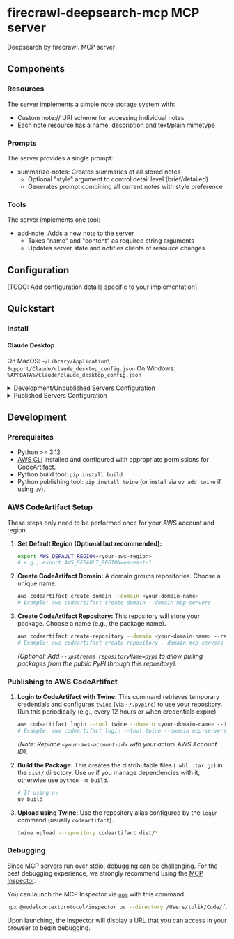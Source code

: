 # firecrawl-deepsearch-mcp MCP server

Deepsearch by firecrawl. MCP server

## Components

### Resources

The server implements a simple note storage system with:
- Custom note:// URI scheme for accessing individual notes
- Each note resource has a name, description and text/plain mimetype

### Prompts

The server provides a single prompt:
- summarize-notes: Creates summaries of all stored notes
  - Optional "style" argument to control detail level (brief/detailed)
  - Generates prompt combining all current notes with style preference

### Tools

The server implements one tool:
- add-note: Adds a new note to the server
  - Takes "name" and "content" as required string arguments
  - Updates server state and notifies clients of resource changes

## Configuration

[TODO: Add configuration details specific to your implementation]

## Quickstart

### Install

#### Claude Desktop

On MacOS: `~/Library/Application\ Support/Claude/claude_desktop_config.json`
On Windows: `%APPDATA%/Claude/claude_desktop_config.json`

<details>
  <summary>Development/Unpublished Servers Configuration</summary>
  ```
  "mcpServers": {
    "firecrawl-deepsearch-mcp": {
      "command": "uv",
      "args": [
        "--directory",
        "/Users/tolik/Code/firecrawl-deepsearch-mcp",
        "run",
        "firecrawl-deepsearch-mcp"
      ]
    }
  }
  ```
</details>

<details>
  <summary>Published Servers Configuration</summary>
  ```
  "mcpServers": {
    "firecrawl-deepsearch-mcp": {
      "command": "uvx",
      "args": [
        "firecrawl-deepsearch-mcp"
      ]
    }
  }
  ```
</details>

## Development

### Prerequisites

*   Python >= 3.12
*   [AWS CLI](https://aws.amazon.com/cli/) installed and configured with appropriate permissions for CodeArtifact.
*   Python build tool: `pip install build`
*   Python publishing tool: `pip install twine` (or install via `uv add twine` if using `uv`).

### AWS CodeArtifact Setup

These steps only need to be performed once for your AWS account and region.

1.  **Set Default Region (Optional but recommended):**
    ```bash
    export AWS_DEFAULT_REGION=<your-aws-region> 
    # e.g., export AWS_DEFAULT_REGION=us-east-1
    ```

2.  **Create CodeArtifact Domain:**
    A domain groups repositories. Choose a unique name.
    ```bash
    aws codeartifact create-domain --domain <your-domain-name>
    # Example: aws codeartifact create-domain --domain mcp-servers
    ```

3.  **Create CodeArtifact Repository:**
    This repository will store your package. Choose a name (e.g., the package name).
    ```bash
    aws codeartifact create-repository --domain <your-domain-name> --repository <your-repository-name>
    # Example: aws codeartifact create-repository --domain mcp-servers --repository firecrawl-deepsearch-mcp
    ```
    *(Optional: Add `--upstreams repositoryName=pypi` to allow pulling packages from the public PyPI through this repository).*


### Publishing to AWS CodeArtifact

1.  **Login to CodeArtifact with Twine:**
    This command retrieves temporary credentials and configures `twine` (via `~/.pypirc`) to use your repository. Run this periodically (e.g., every 12 hours or when credentials expire).
    ```bash
    aws codeartifact login --tool twine --domain <your-domain-name> --domain-owner <your-aws-account-id> --repository <your-repository-name>
    # Example: aws codeartifact login --tool twine --domain mcp-servers --domain-owner 211324922397 --repository firecrawl-deepsearch-mcp
    ```
    *(Note: Replace `<your-aws-account-id>` with your actual AWS Account ID)*.

2.  **Build the Package:**
    This creates the distributable files (`.whl`, `.tar.gz`) in the `dist/` directory. Use `uv` if you manage dependencies with it, otherwise use `python -m build`.
    ```bash
    # If using uv
    uv build
    ```

3.  **Upload using Twine:**
    Use the repository alias configured by the `login` command (usually `codeartifact`).
    ```bash
    twine upload --repository codeartifact dist/*
    ```

### Debugging

Since MCP servers run over stdio, debugging can be challenging. For the best debugging
experience, we strongly recommend using the [MCP Inspector](https://github.com/modelcontextprotocol/inspector).


You can launch the MCP Inspector via [`npm`](https://docs.npmjs.com/downloading-and-installing-node-js-and-npm) with this command:

```bash
npx @modelcontextprotocol/inspector uv --directory /Users/tolik/Code/firecrawl-deepsearch-mcp run firecrawl-deepsearch-mcp
```


Upon launching, the Inspector will display a URL that you can access in your browser to begin debugging.